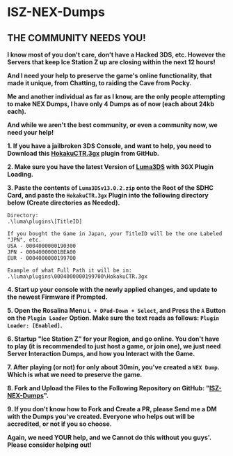 # ISZ-NEX-Dumps
## THE COMMUNITY NEEDS YOU!
**I know most of you don't care, don't have a Hacked 3DS, etc. However the Servers that keep Ice Station Z up are closing within the next __12 hours__!**

**And I need your help to preserve the game's online functionality, that made it unique, from Chatting, to raiding the Cave from Pocky.**

**Me and another individual as far as I know, are the only people attempting to make NEX Dumps, I have only 4 Dumps as of now (each about 24kb each).**

**And while we aren't the best community, or even a community now, we need your help!**

**__1.__ If you have a jailbroken 3DS Console, and want to help, you need to Download this [HokakuCTR.3gx](https://github.com/PretendoNetwork/HokakuCTR/releases/tag/v1.0.3) plugin from GitHub.**

**__2.__ Make sure you have the latest Version of [Luma3DS](https://github.com/LumaTeam/Luma3DS/releases) with 3GX Plugin Loading.**

**__3.__ Paste the contents of `Luma3DSv13.0.2.zip` onto the Root of the SDHC Card, and paste the `HokakuCTR.3gx` Plugin into the following directory below (Create directories as Needed).**
```
Directory:
.\luma\plugins\[TitleID]

If you bought the Game in Japan, your TitleID will be the one Labeled "JPN", etc.
USA - 0004000000190300
JPN - 00040000001BEA00
EUR - 0004000000199700

Example of what Full Path it will be in:
.\luma\plugins\0004000000199700\HokakuCTR.3gx
```
**__4.__ Start up your console with the newly applied changes, and update to the newest Firmware if Prompted.**

**__5.__ Open the Rosalina Menu `L + DPad-Down + Select`, and Press the `A` Button on the `Plugin Loader` Option. Make sure the text reads as follows: `Plugin Loader: [Enabled]`.**

**__6.__ Startup "Ice Station Z" for your Region, and go online. You don't have to play (it is recommended to just host a game, or join one), we just need Server Interaction Dumps, and how you Interact with the Game.**

**__7.__ After playing (or not) for only about 30min, you've created a `NEX Dump`. Which is what we need to preserve the game.**

**__8.__ Fork and Upload the Files to the Following Repository on GitHub: "[ISZ-NEX-Dumps](https://github.com/Cracko298/ISZ-NEX-Dumps)".**

**__9.__ If you don't know how to Fork and Create a PR, please Send me a DM with the Dumps you've created. Everyone who helps out will be accredited, or not if you so choose.**

**Again, we need YOUR help, and we Cannot do this without you guys'.**
**Please consider helping out!**
